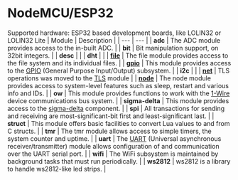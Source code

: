 # NodeMCU/ESP32
Supported hardware: ESP32 based development boards, like LOLIN32 or LOLIN32 Lite
| Module | Description |
| --- | --- |
| **adc** | The ADC module provides access to the in-built ADC. | 
| **bit** | Bit manipulation support, on 32bit integers. | 
| **desc** |  | 
| **dht** |  | 
| **[file](modules/file.md)** | The file module provides access to the file system and its individual files. | 
| **[gpio](modules/gpio.md)** | This module provides access to the [GPIO](https://en.wikipedia.org/wiki/General-purpose_input/output) (General Purpose Input/Output) subsystem. | 
| **i2c** |  | 
| **[net](modules/net.md)** |  TLS operations was moved to the [TLS](tls.md) module  | 
| **[node](modules/node.md)** | The node module provides access to system-level features such as sleep, restart and various info and IDs. | 
| **ow** | This module provides functions to work with the [1-Wire](https://en.wikipedia.org/wiki/1-Wire) device communications bus system. | 
| **sigma-delta** | This module provides access to the [sigma-delta](https://en.wikipedia.org/wiki/Delta-sigma_modulation) component. | 
| **spi** | All transactions for sending and receiving are most-significant-bit first and least-significant last. | 
| **struct** | This module offers basic facilities to convert Lua values to and from C structs. | 
| **tmr** | The tmr module allows access to simple timers, the system counter and uptime. | 
| **uart** | The [UART](https://en.wikipedia.org/wiki/Universal_asynchronous_receiver/transmitter) (Universal asynchronous receiver/transmitter) module allows configuration of and communication over the UART serial port. | 
| **wifi** | 	The WiFi subsystem is maintained by background tasks that must run periodically. | 
| **ws2812** | ws2812 is a library to handle ws2812-like led strips. | 
